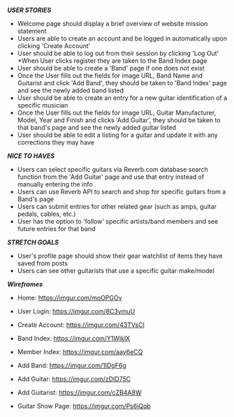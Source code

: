 ***USER STORIES***

* Welcome page should display a brief overview of website mission statement
* Users are able to create an account and be logged in automatically upon clicking 'Create Account'
* User should be able to log out from their session by clicking 'Log Out'
*When User clicks register they are taken to the Band Index page
* User should be able to create a 'Band' page if one does not exist
* Once the User fills out the fields for image URL, Band Name and Guitarist and click 'Add Band', they should be taken to 'Band Index' page and see the newly added band listed 
* User should be able to create an entry for a new guitar identification of a specific musician
* Once the User fills out the fields for image URL, Guitar Manufacturer, Model, Year and Finish and clicks 'Add Guitar', they should be taken to that band's page and see the newly added guitar listed
* User should be able to edit a listing for a guitar and update it with any corrections they may have

***NICE TO HAVES***

* Users can select specific guitars via Reverb.com database search function from the 'Add Guitar' page and use that entry instead of manually entering the info
* Users can use Reverb API to search and shop for specific guitars from a Band's page
* Users can submit entries for other related gear (such as amps, guitar pedals, cables, etc.)
* User has the option to 'follow' specific artists/band members and see future entries for that band


***STRETCH GOALS***

* User's profile page should show their gear watchlist of items they have saved from posts
* Users can see other guitarists that use a specific guitar make/model


***Wireframes***

* Home: https://imgur.com/moOPGOv

* User Login: https://imgur.com/8C3vmuU

* Create Account: https://imgur.com/43TVsCl

* Band Index: https://imgur.com/Y1WjklX

* Member Index: https://imgur.com/aay6eCQ

* Add Band: https://imgur.com/1IDgF6g

* Add Guitar: https://imgur.com/zDID75C

* Add Guitarist: https://imgur.com/cZB4A8W

* Guitar Show Page: https://imgur.com/Ps6iQqb
